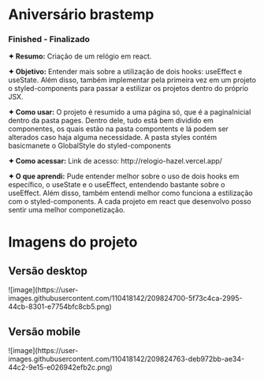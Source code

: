 <h1>Aniversário brastemp</h1>
<h3>Finished - Finalizado</h3>

<p><strong>✦ Resumo:</strong> Criação de um relógio em react.</p>

<p><strong>✦ Objetivo:</strong> Entender mais sobre a utilização de dois hooks: useEffect e useState. Além disso, também implementar pela primeira vez em um projeto o styled-components para passar a estilizar os projetos dentro do próprio JSX.</p>

<p><strong>✦ Como usar:</strong> O projeto é resumido a uma página só, que é a paginaInicial dentro da pasta pages. Dentro dele, tudo está bem dividido em componentes, os quais estão na pasta compontents e lá podem ser alterados caso haja alguma necessidade. A pasta styles contém basicmanete o GlobalStyle do styled-components</p>

<p><strong>✦ Como acessar:</strong> Link de acesso: http://relogio-hazel.vercel.app/</p>

<p><strong>✦ O que aprendi:</strong> Pude entender melhor sobre o uso de dois hooks em específico, o useState e o useEffect, entendendo bastante sobre o useEffect. Além disso, também entendi melhor como funciona a estilização com o styled-components. A cada projeto em react que desenvolvo posso sentir uma melhor componetização.</p>

<h1>Imagens do projeto</h1>
<h2>Versão desktop</h2>
![image](https://user-images.githubusercontent.com/110418142/209824700-5f73c4ca-2995-44cb-8301-e7754bfc8cb5.png)

<h2>Versão mobile</h2>
![image](https://user-images.githubusercontent.com/110418142/209824763-deb972bb-ae34-44c2-9e15-e026942efb2c.png)

